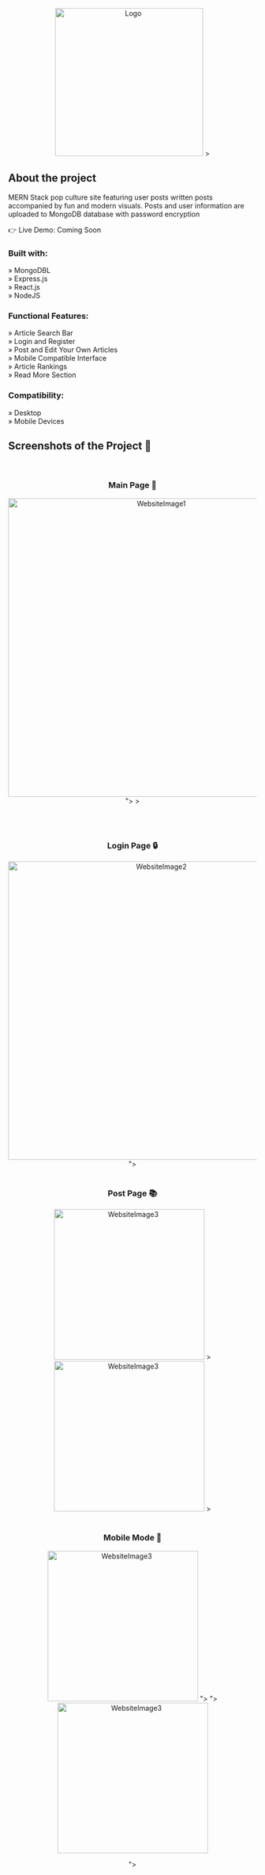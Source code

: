 <div align='center'>


<img width="300" alt="Logo" src= "https://github.com/BoWen0225/LinkStart-Pop-Culture-Site/assets/115364906/354d4125-14e5-4720-90e0-588e013c6cc9">
>

</div>

<h2>About the project</h2>
<p>MERN Stack pop culture site featuring user posts written posts accompanied by fun and modern visuals. Posts and user information are uploaded to MongoDB database with password encryption</p>

👉 Live Demo: Coming Soon

<h3>Built with:</h3>

» MongoDBL <br>
» Express.js <br>
» React.js <br>
» NodeJS

<h3>Functional Features:</h3>

» Article Search Bar <br>
» Login and Register <br>
» Post and Edit Your Own Articles <br>
» Mobile Compatible Interface <br>
» Article Rankings<br>
» Read More Section

<h3>Compatibility:</h3>

» Desktop <br>
» Mobile Devices <br>



<h2>Screenshots of the Project 📸</h2>
<br>
<h3 align='center'>Main Page 🏡</h3>
<div align='center'>
<img width="605" alt="WebsiteImage1" src="https://github.com/BoWen0225/LinkStart-Pop-Culture-Site/assets/115364906/861db5c3-53f0-437a-a5a4-cfdb95b52dcf">
">
>

<div align='center'>




</div>

<br><br>
<h3 align='center'>Login Page 🔒</h3>

<div align='center'>


<img width="605" alt="WebsiteImage2" src="https://github.com/BoWen0225/LinkStart-Pop-Culture-Site/assets/115364906/31f2bd19-8b42-4a7d-8bd2-f992c74e4e27">
">



<br>
<br>
<h3 align='center'>Post Page 📚</h3>

<div align='center'>

<img width="305" alt="WebsiteImage3" src="https://github.com/BoWen0225/LinkStart-Pop-Culture-Site/assets/115364906/f3f615b5-6c0f-4b96-9b17-24b2e7ba465a">
>


<img width="305" alt="WebsiteImage3" src="https://github.com/BoWen0225/LinkStart-Pop-Culture-Site/assets/115364906/688b5268-0a45-450b-8902-c481b05440e8">
>


<br>
<br>
<h3 align='center'>Mobile Mode 📱</h3>

<div align='center'>

  <img width="305" alt="WebsiteImage3" src="https://github.com/BoWen0225/LinkStart-Pop-Culture-Site/assets/115364906/823d9477-fa6a-4318-b2ad-8fd890f1fd09">
">
">

<img width="305" alt="WebsiteImage3" src="https://github.com/BoWen0225/LinkStart-Pop-Culture-Site/assets/115364906/de9e7ecd-0a7b-472a-ad9f-0f16d2ccf094">


">



</div>



